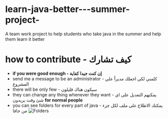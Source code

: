 # learn-java-better---summer-project-
A team work project to help students who take java in the summer and help them learn it better 
# how to contribute - كيف تشارك 
 - **if you were good enough -  إن كنت جيدا كفاية** 
  - send me a message to be an administrator - كلمني لكي اجعلك مديراً علي المشروع 
  - there will be only few - سيكون هناك قليلون 
  - they can change any thing whenever they want - يمكنهم التعديل على اي شئ وقت يريدون
  **for normal people**  
   - you can see folders for every part of java - يمكنك الاطلاع على ملف لكل جزء من جافا 
    ![Folders](https://ibb.co/56kGR83)
